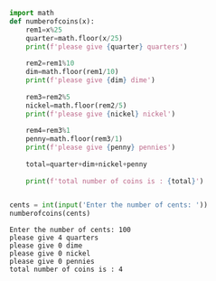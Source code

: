 

```python
import math
def numberofcoins(x):
    rem1=x%25
    quarter=math.floor(x/25)
    print(f'please give {quarter} quarters')
    
    rem2=rem1%10
    dim=math.floor(rem1/10)
    print(f'please give {dim} dime')
    
    rem3=rem2%5
    nickel=math.floor(rem2/5)
    print(f'please give {nickel} nickel')
        
    rem4=rem3%1
    penny=math.floor(rem3/1)
    print(f'please give {penny} pennies')
    
    total=quarter+dim+nickel+penny
    
    print(f'total number of coins is : {total}')


cents = int(input('Enter the number of cents: '))
numberofcoins(cents)
```

    Enter the number of cents: 100
    please give 4 quarters
    please give 0 dime
    please give 0 nickel
    please give 0 pennies
    total number of coins is : 4
    


```python

```


```python


```


```python

```


```python

```


```python

```


```python

```


```python

```


```python

```


```python

```


```python

```


```python

```


```python

```


```python

```
